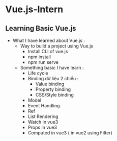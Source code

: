 # Vue.js-Intern

## Learning Basic Vue.js

- What I have learned about Vue.js :
  - Way to build a project using Vue.js
    - Install CLI of vue.js
    - npm install
    - npm run serve
  - Something basic I have learn :
    - Life cycle
    - Binding dữ liệu 2 chiều :
      - Value binding
      - Property binding
      - CSS/Style binding
    - Model
    - Event Handling
    - Ref
    - List Rendering
    - Watch in vue3
    - Props in vue3
    - Computed in vue3 ( in vue2 using Filter)
